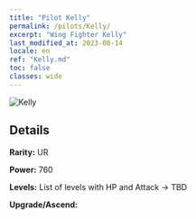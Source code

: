 ```yaml
---
title: "Pilot Kelly"
permalink: /pilots/Kelly/
excerpt: "Wing Fighter Kelly"
last_modified_at: 2023-08-14
locale: en
ref: "Kelly.md"
toc: false
classes: wide
---
```



 ![Kelly](/images/pilots/aviator_piece_5005.png)

## Details

 **Rarity:** UR 

 **Power:** 760 

 **Levels:**  List of levels with HP and Attack -> TBD

 **Upgrade/Ascend:**  


